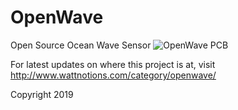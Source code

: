 # OpenWave
Open Source Ocean Wave Sensor
![OpenWave PCB](http://www.wattnotions.com/wp-content/uploads/2019/12/openwave_pcb.png)



For latest updates on where this project is at, visit http://www.wattnotions.com/category/openwave/


Copyright 2019
